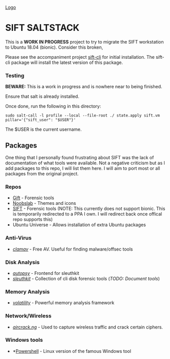 [Logo](https://digital-forensics.sans.org/images/sift.png)

# SIFT SALTSTACK
This is a **WORK IN PROGRESS** project to try to migrate the SIFT workstation to Ubuntu 18.04 (bionic).  Consider this broken,

Please see the accompaniment project [sift-cli](https://github.com/richeyward/sift-cli) for initial installation. The sift-cli package will install the latest version of this package.

### Testing
**BEWARE:** This is a work in progress and is nowhere near to being finished.

Ensure that salt is already installed.

Once done, run the following in this directory:

`sudo salt-call -l profile --local --file-root ./ state.apply sift.vm pillar='{"sift_user": "$USER"}'`

The $USER is the current username.

## Packages
One thing that I personally found frustrating about SIFT was the lack of documentation of what tools were available.  Not a negative criticism but as I add packages to this repo, I will list them here. I will aim to port most or all packages from the original project.

### Repos
- [Gift](https://launchpad.net/~sift/+archive/ubuntu/stable) - Forensic tools
- [Noobslab](https://www.noobslab.com/p/ppa.html) - Themes and icons
- [SIFT](https://launchpad.net/~sift/+archive/ubuntu/stable) - Forensic tools (NOTE: This currently does not support bionic. This is temporarily redirected to a PPA I own. I will redirect back once offical repo supports this)
- Ubuntu Universe - Allows installation of extra Ubuntu packages

### Anti-Virus
- *[clamav](https://www.clamav.net/)* - Free AV. Useful for finding malware/offsec tools

### Disk Analysis
- *[autopsy](https://www.sleuthkit.org/autopsy/)* - Frontend for sleuthkit
- *[sleuthkit](https://www.sleuthkit.org/sleuthkit/)* - Collection of cli disk forensic tools (*TODO: Document tools*)

### Memory Analysis
- *[volatility](https://www.volatilityfoundation.org/)* - Powerful memory analysis framework

### Network/Wireless
- *[aircrack.ng](https://www.aircrack-ng.org/)* - Used to capture wireless traffic and crack certain ciphers.

### Windows tools
- *[Powershell](https://github.com/PowerShell) - Linux version of the famous Windows tool
